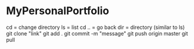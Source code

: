 # MyPersonalPortfolio
cd = change directory
ls = list
cd .. = go back 
dir = directory (similar to ls)
git clone "link"
git add .
git commit -m "message"
git push origin master 
git pull 

